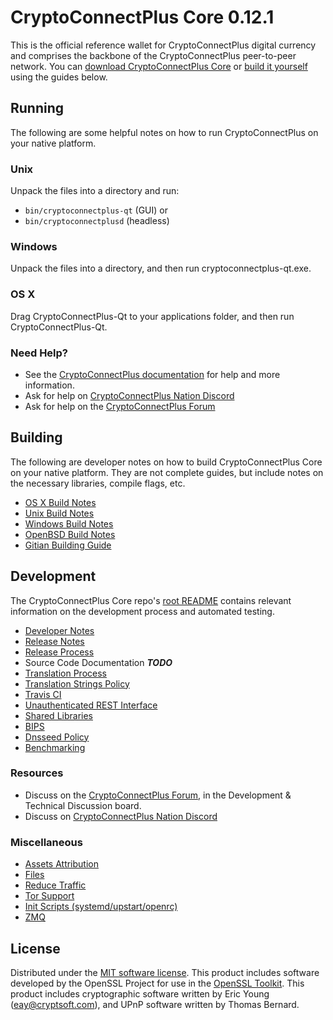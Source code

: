 CryptoConnectPlus Core 0.12.1
=====================

This is the official reference wallet for CryptoConnectPlus digital currency and comprises the backbone of the CryptoConnectPlus peer-to-peer network. You can [download CryptoConnectPlus Core](https://www.cryptoconnectplus.org/downloads/) or [build it yourself](#building) using the guides below.

Running
---------------------
The following are some helpful notes on how to run CryptoConnectPlus on your native platform.

### Unix

Unpack the files into a directory and run:

- `bin/cryptoconnectplus-qt` (GUI) or
- `bin/cryptoconnectplusd` (headless)

### Windows

Unpack the files into a directory, and then run cryptoconnectplus-qt.exe.

### OS X

Drag CryptoConnectPlus-Qt to your applications folder, and then run CryptoConnectPlus-Qt.

### Need Help?

* See the [CryptoConnectPlus documentation](https://dashpay.atlassian.net/wiki/display/DOC)
for help and more information.
* Ask for help on [CryptoConnectPlus Nation Discord](http://cryptoconnectpluschat.org)
* Ask for help on the [CryptoConnectPlus Forum](https://cryptoconnectplus.org/forum)

Building
---------------------
The following are developer notes on how to build CryptoConnectPlus Core on your native platform. They are not complete guides, but include notes on the necessary libraries, compile flags, etc.

- [OS X Build Notes](build-osx.md)
- [Unix Build Notes](build-unix.md)
- [Windows Build Notes](build-windows.md)
- [OpenBSD Build Notes](build-openbsd.md)
- [Gitian Building Guide](gitian-building.md)

Development
---------------------
The CryptoConnectPlus Core repo's [root README](/README.md) contains relevant information on the development process and automated testing.

- [Developer Notes](developer-notes.md)
- [Release Notes](release-notes.md)
- [Release Process](release-process.md)
- Source Code Documentation ***TODO***
- [Translation Process](translation_process.md)
- [Translation Strings Policy](translation_strings_policy.md)
- [Travis CI](travis-ci.md)
- [Unauthenticated REST Interface](REST-interface.md)
- [Shared Libraries](shared-libraries.md)
- [BIPS](bips.md)
- [Dnsseed Policy](dnsseed-policy.md)
- [Benchmarking](benchmarking.md)

### Resources
* Discuss on the [CryptoConnectPlus Forum](https://cryptoconnectplus.org/forum), in the Development & Technical Discussion board.
* Discuss on [CryptoConnectPlus Nation Discord](http://cryptoconnectpluschat.org)

### Miscellaneous
- [Assets Attribution](assets-attribution.md)
- [Files](files.md)
- [Reduce Traffic](reduce-traffic.md)
- [Tor Support](tor.md)
- [Init Scripts (systemd/upstart/openrc)](init.md)
- [ZMQ](zmq.md)

License
---------------------
Distributed under the [MIT software license](/COPYING).
This product includes software developed by the OpenSSL Project for use in the [OpenSSL Toolkit](https://www.openssl.org/). This product includes
cryptographic software written by Eric Young ([eay@cryptsoft.com](mailto:eay@cryptsoft.com)), and UPnP software written by Thomas Bernard.
